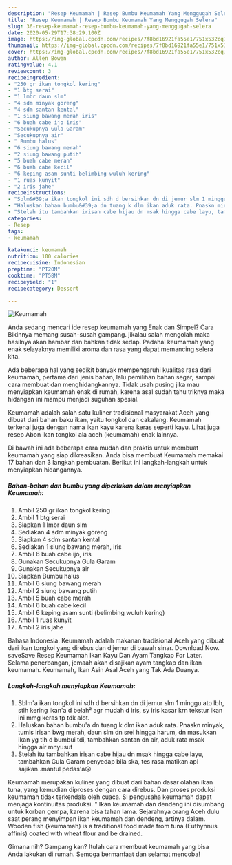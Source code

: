 ```yaml
---
description: "Resep Keumamah | Resep Bumbu Keumamah Yang Menggugah Selera"
title: "Resep Keumamah | Resep Bumbu Keumamah Yang Menggugah Selera"
slug: 36-resep-keumamah-resep-bumbu-keumamah-yang-menggugah-selera
date: 2020-05-29T17:38:29.100Z
image: https://img-global.cpcdn.com/recipes/7f8bd16921fa55e1/751x532cq70/keumamah-foto-resep-utama.jpg
thumbnail: https://img-global.cpcdn.com/recipes/7f8bd16921fa55e1/751x532cq70/keumamah-foto-resep-utama.jpg
cover: https://img-global.cpcdn.com/recipes/7f8bd16921fa55e1/751x532cq70/keumamah-foto-resep-utama.jpg
author: Allen Bowen
ratingvalue: 4.1
reviewcount: 3
recipeingredient:
- "250 gr ikan tongkol kering"
- "1 btg serai"
- "1 lmbr daun slm"
- "4 sdm minyak goreng"
- "4 sdm santan kental"
- "1 siung bawang merah iris"
- "6 buah cabe ijo iris"
- "Secukupnya Gula Garam"
- "Secukupnya air"
- " Bumbu halus"
- "6 siung bawang merah"
- "2 siung bawang putih"
- "5 buah cabe merah"
- "6 buah cabe kecil"
- "6 keping asam sunti belimbing wuluh kering"
- "1 ruas kunyit"
- "2 iris jahe"
recipeinstructions:
- "Sblm&#39;a ikan tongkol ini sdh d bersihkan dn di jemur slm 1 minggu ato lbh, stlh kering ikan&#39;a d belah² agr mudah d iris, sy iris kasar krn tekstur ikan ini mmg keras tp tdk alot."
- "Haluskan bahan bumbu&#39;a dn tuang k dlm ikan aduk rata. Pnaskn minyak, tumis irisan bwg merah, daun slm dn srei hingga harum, dn masukkan ikan yg tlh d bumbui tdi, tambahkan santan dn air, aduk rata msak hingga air mnyusut"
- "Stelah itu tambahkan irisan cabe hijau dn msak hingga cabe layu, tambahkan Gula Garam penyedap bila ska, tes rasa.matikan api sajikan..mantul pedas&#39;a😗"
categories:
- Resep
tags:
- keumamah

katakunci: keumamah 
nutrition: 100 calories
recipecuisine: Indonesian
preptime: "PT20M"
cooktime: "PT58M"
recipeyield: "1"
recipecategory: Dessert

---
```



![Keumamah](https://img-global.cpcdn.com/recipes/7f8bd16921fa55e1/751x532cq70/keumamah-foto-resep-utama.jpg)

Anda sedang mencari ide resep keumamah yang Enak dan Simpel? Cara Bikinnya memang susah-susah gampang. jikalau salah mengolah maka hasilnya akan hambar dan bahkan tidak sedap. Padahal keumamah yang enak selayaknya memiliki aroma dan rasa yang dapat memancing selera kita.

Ada beberapa hal yang sedikit banyak mempengaruhi kualitas rasa dari keumamah, pertama dari jenis bahan, lalu pemilihan bahan segar, sampai cara membuat dan menghidangkannya. Tidak usah pusing jika mau menyiapkan keumamah enak di rumah, karena asal sudah tahu triknya maka hidangan ini mampu menjadi suguhan spesial.

Keumamah adalah salah satu kuliner tradisional masyarakat Aceh yang dibuat dari bahan baku ikan, yaitu tongkol dan cakalang. Keumamah terkenal juga dengan nama ikan kayu karena keras seperti kayu. Lihat juga resep Abon ikan tongkol ala aceh (keumamah) enak lainnya.


Di bawah ini ada beberapa cara mudah dan praktis untuk membuat keumamah yang siap dikreasikan. Anda bisa membuat Keumamah memakai 17 bahan dan 3 langkah pembuatan. Berikut ini langkah-langkah untuk menyiapkan hidangannya.

<!--inarticleads1-->

##### Bahan-bahan dan bumbu yang diperlukan dalam menyiapkan Keumamah:

1. Ambil 250 gr ikan tongkol kering
1. Ambil 1 btg serai
1. Siapkan 1 lmbr daun slm
1. Sediakan 4 sdm minyak goreng
1. Siapkan 4 sdm santan kental
1. Sediakan 1 siung bawang merah, iris
1. Ambil 6 buah cabe ijo, iris
1. Gunakan Secukupnya Gula Garam
1. Gunakan Secukupnya air
1. Siapkan  Bumbu halus
1. Ambil 6 siung bawang merah
1. Ambil 2 siung bawang putih
1. Ambil 5 buah cabe merah
1. Ambil 6 buah cabe kecil
1. Ambil 6 keping asam sunti (belimbing wuluh kering)
1. Ambil 1 ruas kunyit
1. Ambil 2 iris jahe


Bahasa Indonesia: Keumamah adalah makanan tradisional Aceh yang dibuat dari ikan tongkol yang direbus dan dijemur di bawah sinar. Download Now. saveSave Resep Keumamah Ikan Kayu Dan Ayam Tangkap For Later. Selama penerbangan, jemaah akan disajikan ayam tangkap dan ikan keumamah. Keumamah, Ikan Asin Asal Aceh yang Tak Ada Duanya. 

<!--inarticleads2-->

##### Langkah-langkah menyiapkan Keumamah:

1. Sblm&#39;a ikan tongkol ini sdh d bersihkan dn di jemur slm 1 minggu ato lbh, stlh kering ikan&#39;a d belah² agr mudah d iris, sy iris kasar krn tekstur ikan ini mmg keras tp tdk alot.
1. Haluskan bahan bumbu&#39;a dn tuang k dlm ikan aduk rata. Pnaskn minyak, tumis irisan bwg merah, daun slm dn srei hingga harum, dn masukkan ikan yg tlh d bumbui tdi, tambahkan santan dn air, aduk rata msak hingga air mnyusut
1. Stelah itu tambahkan irisan cabe hijau dn msak hingga cabe layu, tambahkan Gula Garam penyedap bila ska, tes rasa.matikan api sajikan..mantul pedas&#39;a😗


Keumamah merupakan kuliner yang dibuat dari bahan dasar olahan ikan tuna, yang kemudian diproses dengan cara direbus. Dan proses produksi keumamah tidak terkendala oleh cuaca. Si pengusaha keumamah dapat menjaga kontinuitas produksi. &#34; Ikan keumamah dan dendeng ini disumbang untuk korban gempa, karena bisa tahan lama. Sejarahnya orang Aceh dulu saat perang menyimpan ikan keumamah dan dendeng, artinya dalam. Wooden fish (keumamah) is a traditional food made from tuna (Euthynnus affinis) coated with wheat flour and be drained. 

Gimana nih? Gampang kan? Itulah cara membuat keumamah yang bisa Anda lakukan di rumah. Semoga bermanfaat dan selamat mencoba!
